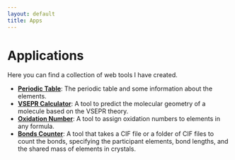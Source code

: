 ```yaml
---
layout: default
title: Apps
---
```

# Applications

Here you can find a collection of web tools I have created.

- **[Periodic Table](./apps/periodic_table.html)**: The periodic table and some information about the elements.
- **[VSEPR Calculator](./apps/vsepr_calculator.html)**: A tool to predict the molecular geometry of a molecule based on the VSEPR theory.
- **[Oxidation Number](./apps/oxidation_number.html)**: A tool to assign oxidation numbers to elements in any formula.
- **[Bonds Counter](./apps/bonds_counter.html)**: A tool that takes a CIF file or a folder of CIF files to count the bonds, specifying the participant elements, bond lengths, and the shared mass of elements in crystals.
